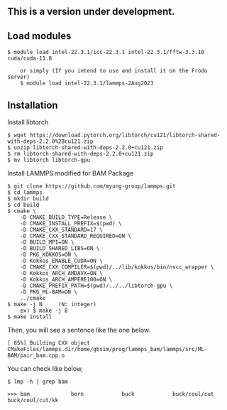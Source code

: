 ## This is a version under development. 


## Load modules
```
$ module load intel-22.3.1/icc-22.3.1 intel-22.3.1/fftw-3.3.10 cuda/cuda-11.8
    
    or simply (If you intend to use and install it on the Frodo server)
    $ module load intel-22.3.1/lammps-2Aug2023
```


## Installation 
Install libtorch
```
$ wget https://download.pytorch.org/libtorch/cu121/libtorch-shared-with-deps-2.2.0%2Bcu121.zip
$ unzip libtorch-shared-with-deps-2.2.0+cu121.zip
$ rm libtorch-shared-with-deps-2.2.0+cu121.zip
$ mv libtorch libtorch-gpu
```

Install LAMMPS modified for BAM Package
```
$ git clone https://github.com/myung-group/lammps.git
$ cd lammps
$ mkdir build
$ cd build
$ cmake \
    -D CMAKE_BUILD_TYPE=Release \
    -D CMAKE_INSTALL_PREFIX=$(pwd) \
    -D CMAKE_CXX_STANDARD=17 \
    -D CMAKE_CXX_STANDARD_REQUIRED=ON \
    -D BUILD_MPI=ON \
    -D BUILD_SHARED_LIBS=ON \
    -D PKG_KOKKOS=ON \
    -D Kokkos_ENABLE_CUDA=ON \
    -D CMAKE_CXX_COMPILER=$(pwd)/../lib/kokkos/bin/nvcc_wrapper \
    -D Kokkos_ARCH_AMDAVX=ON \
    -D Kokkos_ARCH_AMPERE100=ON \
    -D CMAKE_PREFIX_PATH=$(pwd)/../../libtorch-gpu \
    -D PKG_ML-BAM=ON \
    ../cmake
$ make -j N     (N: integer)
    ex) $ make -j 8
$ make install
```

Then, you will see a sentence like the one below.
```
[ 85%] Building CXX object CMakeFiles/lammps.dir/home/gbsim/prog/lammps_bam/lammps/src/ML-BAM/pair_bam.cpp.o
```

You can check like below,
```
$ lmp -h | grep bam

>>> bam             born            buck            buck/coul/cut   buck/coul/cut/kk 
```
